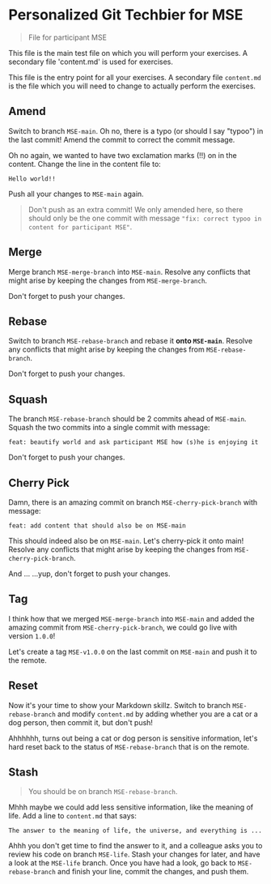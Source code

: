 # Personalized Git Techbier for MSE

> File for participant MSE

This file is the main test file on which you will perform your exercises. A
secondary file 'content.md' is used for  exercises.

This file is the entry point for all your exercises. A secondary file
`content.md` is the file which you will need to change to actually perform the
exercises.

## Amend

Switch to branch `MSE-main`. Oh no, there is a typo (or should I say "typoo") in
the last commit! Amend the commit to correct the commit message.

Oh no again, we wanted to have two exclamation marks (!!) on in the content.
Change the line in the content file to:

```
Hello world!!
```

Push all your changes to `MSE-main` again.

> Don't push as an extra commit! We only amended here, so there should only be
> the one commit with message
> `"fix: correct typoo in content for participant MSE"`.

## Merge

Merge branch `MSE-merge-branch` into `MSE-main`. Resolve any conflicts that might arise
by keeping the changes from `MSE-merge-branch`.

Don't forget to push your changes.

## Rebase

Switch to branch `MSE-rebase-branch` and rebase it **onto `MSE-main`**. Resolve any
conflicts that might arise by keeping the changes from `MSE-rebase-branch`.

Don't forget to push your changes.

## Squash

The branch `MSE-rebase-branch` should be 2 commits ahead of `MSE-main`. Squash the two
commits into a single commit with message:

```
feat: beautify world and ask participant MSE how (s)he is enjoying it
```

Don't forget to push your changes.

## Cherry Pick

Damn, there is an amazing commit on branch `MSE-cherry-pick-branch` with message:

```
feat: add content that should also be on MSE-main
```

This should indeed also be on `MSE-main`. Let's cherry-pick it onto main! Resolve
any conflicts that might arise by keeping the changes from `MSE-cherry-pick-branch`.

And ...
...yup, don't forget to push your changes.

## Tag

I think how that we merged `MSE-merge-branch` into `MSE-main` and added the amazing
commit from `MSE-cherry-pick-branch`, we could go live with version `1.0.0`!

Let's create a tag `MSE-v1.0.0` on the last commit on `MSE-main` and push it to the
remote.

## Reset

Now it's your time to show your Markdown skillz. Switch to branch `MSE-rebase-branch`
and modify `content.md` by adding whether you are a cat or a dog person, then
commit it, but don't push!

Ahhhhhh, turns out being a cat or dog person is sensitive information, let's
hard reset back to the status of `MSE-rebase-branch` that is on the remote.

## Stash

> You should be on branch `MSE-rebase-branch`.

Mhhh maybe we could add less sensitive information, like the meaning of life.
Add a line to `content.md` that says:

```
The answer to the meaning of life, the universe, and everything is ...
```

Ahhh you don't get time to find the answer to it, and a colleague asks you to
review his code on branch `MSE-life`. Stash your changes for later, and have a
look at the `MSE-life` branch. Once you have had a look, go back to
`MSE-rebase-branch` and finish your line, commit the changes, and push them.
